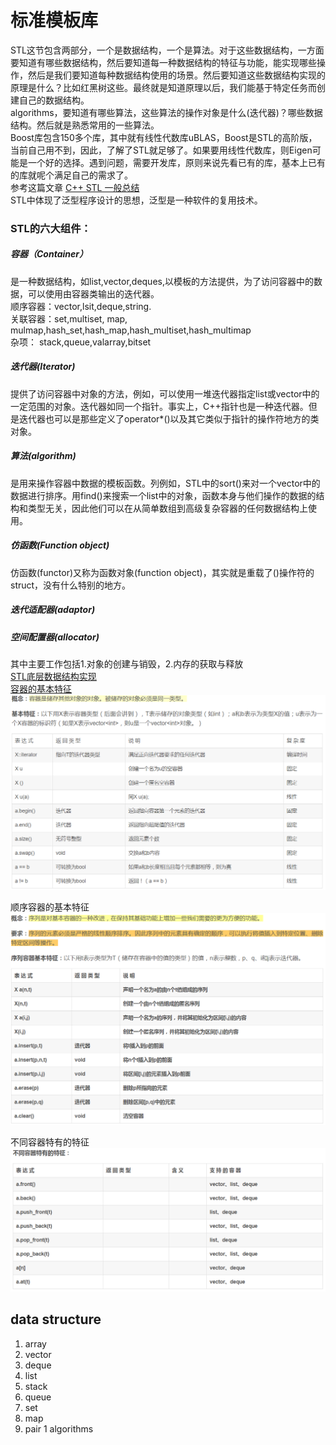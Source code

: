 # 标准模板库

STL这节包含两部分，一个是数据结构，一个是算法。对于这些数据结构，一方面要知道有哪些数据结构，然后要知道每一种数据结构的特征与功能，能实现哪些操作，然后是我们要知道每种数据结构使用的场景。然后要知道这些数据结构实现的原理是什么？比如红黑树这些。最终就是知道原理以后，我们能基于特定任务而创建自己的数据结构。  
algorithms，要知道有哪些算法，这些算法的操作对象是什么\(迭代器\)？哪些数据结构。然后就是熟悉常用的一些算法。  
Boost库包含150多个库，其中就有线性代数库uBLAS，Boost是STL的高阶版，当前自己用不到，因此，了解了STL就足够了。如果要用线性代数库，则Eigen可能是一个好的选择。遇到问题，需要开发库，原则来说先看已有的库，基本上已有的库就呢个满足自己的需求了。  
参考这篇文章 [C++ STL 一般总结](https://www.cnblogs.com/biyeymyhjob/archive/2012/07/22/2603525.html)  
STL中体现了泛型程序设计的思想，泛型是一种软件的复用技术。

### STL的六大组件：
##### 容器（Container）
是一种数据结构，如list,vector,deques,以模板的方法提供，为了访问容器中的数据，可以使用由容器类输出的迭代器。  
顺序容器：vector,lsit,deque,string.  
关联容器：set,multiset, map, mulmap,hash\_set,hash\_map,hash\_multiset,hash\_multimap  
杂项： stack,queue,valarray,bitset
##### 迭代器\(Iterator\)
提供了访问容器中对象的方法，例如，可以使用一堆迭代器指定list或vector中的一定范围的对象。迭代器如同一个指针。事实上，C++指针也是一种迭代器。但是迭代器也可以是那些定义了operator\*\(\)以及其它类似于指针的操作符地方的类对象。
##### 算法\(algorithm\)
是用来操作容器中数据的模板函数。列例如，STL中的sort\(\)来对一个vector中的数据进行排序。用find\(\)来搜索一个list中的对象，函数本身与他们操作的数据的结构和类型无关，因此他们可以在从简单数组到高级复杂容器的任何数据结构上使用。
##### 仿函数\(Function object\)
仿函数\(functor\)又称为函数对象\(function object\)，其实就是重载了\(\)操作符的struct，没有什么特别的地方。
##### 迭代适配器\(adaptor\)
##### 空间配置器\(allocator\)
其中主要工作包括1.对象的创建与销毁，2.内存的获取与释放  
[STL底层数据结构实现](http://www.cnblogs.com/hustlijian/p/3611424.html)  
[容器的基本特征](https://blog.csdn.net/weixin_41162823/article/details/79759081)  
![](/assets/Container_basic_properties.png)

顺序容器的基本特征  
![](/assets/sequence_containers_properties.png)

不同容器特有的特征  
![](/assets/container_unique_propetrties.png)

## data structure
1. array
2. vector
3. deque
4. list
5. stack
6. queue
7. set
8. map
9. pair 
1
algorithms


